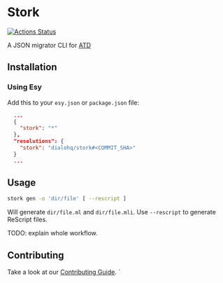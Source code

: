 # Stork

[![Actions Status](https://github.com/dialohq/stork/workflows/CI/badge.svg)](https://github.com/dialohq/stork/actions)

A JSON migrator CLI for [ATD](https://github.com/ahrefs/atd)

## Installation

### Using Esy

Add this to your `esy.json` or `package.json` file:

```json
  ...
  {
    "stork": "*"
  },
  "resolutions": {
    "stork": "dialohq/stork#<COMMIT_SHA>"
  }
  ...
```

## Usage

```sh
stork gen -o 'dir/file' [ --rescript ]
```

Will generate `dir/file.ml` and `dir/file.mli`. Use `--rescript` to generate ReScript files.

TODO: explain whole workflow.

## Contributing

Take a look at our [Contributing Guide](CONTRIBUTING.md).
`